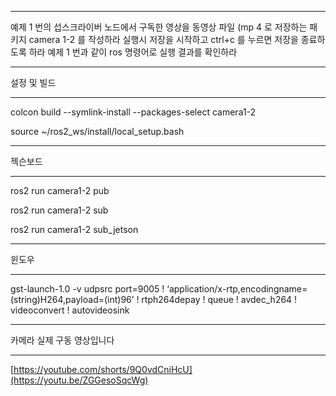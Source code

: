 ***

예제 1 번의 섭스크라이버 노드에서 구독한 영상을 동영상 파일 (mp 4
로 저장하는 패키지 camera 1-2 를 작성하라
실행시 저장을 시작하고 ctrl+c 를 누르면 저장을 종료하도록 하라
예제 1 번과 같이 ros 명령어로 실행 결과를 확인하라

***

설정 및 빌드

***

colcon build --symlink-install --packages-select camera1-2

source ~/ros2_ws/install/local_setup.bash

***

젝슨보드

***

ros2 run camera1-2 pub

ros2 run camera1-2 sub

ros2 run camera1-2 sub_jetson

***

윈도우

***

gst-launch-1.0 -v udpsrc port=9005 ! ‘application/x-rtp,encodingname=(string)H264,payload=(int)96’ ! rtph264depay ! queue ! avdec_h264 ! videoconvert ! autovideosink

***

카메라 실제 구동 영상입니다

***

[https://youtube.com/shorts/9Q0vdCniHcU](https://youtu.be/ZGGesoSqcWg)
